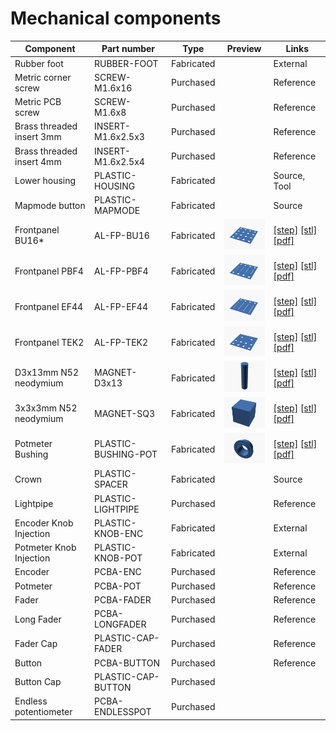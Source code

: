 # Mechanical components

| Component                 | Part number         | Type       | Preview | Links        |
|---------------------------|---------------------|------------|---------|--------------|
| Rubber foot               | RUBBER-FOOT         | Fabricated |         | External     |
| Metric corner screw       | SCREW-M1.6x16       | Purchased  |         | Reference    |
| Metric PCB screw          | SCREW-M1.6x8        | Purchased  |         | Reference    |
| Brass threaded insert 3mm | INSERT-M1.6x2.5x3   | Purchased  |         | Reference    |
| Brass threaded insert 4mm | INSERT-M1.6x2.5x4   | Purchased  |         | Reference    |
| Lower housing             | PLASTIC-HOUSING     | Fabricated |         | Source, Tool |
| Mapmode button            | PLASTIC-MAPMODE     | Fabricated |         | Source       |
| Frontpanel BU16*          | AL-FP-BU16          | Fabricated | <img src="Preview/Mechanical/BU16.png?raw=true" width="100"> | [[step]](Preview/Mechanical/BU16.step) [[stl]](Preview/Mechanical/BU16.stl) [[pdf]](Preview/Mechanical/BU16_Drawing.pdf) |
| Frontpanel PBF4           | AL-FP-PBF4          | Fabricated | <img src="Preview/Mechanical/PBF4.png?raw=true" width="100"> | [[step]](Preview/Mechanical/PBF4.step) [[stl]](Preview/Mechanical/PBF4.stl) [[pdf]](Preview/Mechanical/PBF4_Drawing.pdf) |
| Frontpanel EF44           | AL-FP-EF44          | Fabricated | <img src="Preview/Mechanical/EF44.png?raw=true" width="100"> | [[step]](Preview/Mechanical/EF44.step) [[stl]](Preview/Mechanical/EF44.stl) [[pdf]](Preview/Mechanical/EF44_Drawing.pdf) |
| Frontpanel TEK2           | AL-FP-TEK2          | Fabricated | <img src="Preview/Mechanical/TEK2.png?raw=true" width="100"> | [[step]](Preview/Mechanical/TEK2.step) [[stl]](Preview/Mechanical/TEK2.stl) [[pdf]](Preview/Mechanical/TEK2_Drawing.pdf) |
| D3x13mm N52 neodymium     | MAGNET-D3x13        | Fabricated | <img src="Preview/Mechanical/MAGNET-D3x13.png?raw=true" width="100"> | [[step]](Preview/Mechanical/MAGNET-D3x13.step) [[stl]](Preview/Mechanical/MAGNET-D3x13.stl) [[pdf]](Preview/Mechanical/MAGNET-D3x13_Drawing.pdf) |
| 3x3x3mm N52 neodymium     | MAGNET-SQ3          | Fabricated | <img src="Preview/Mechanical/MAGNET-SQ3.png?raw=true" width="100"> | [[step]](Preview/Mechanical/MAGNET-SQ3.step) [[stl]](Preview/Mechanical/MAGNET-SQ3.stl) [[pdf]](Preview/Mechanical/MAGNET-SQ3_Drawing.pdf) |
| Potmeter Bushing          | PLASTIC-BUSHING-POT | Fabricated | <img src="Preview/Mechanical/PLASTIC-BUSHING-POT.png?raw=true" width="100"> | [[step]](Preview/Mechanical/PLASTIC-BUSHING-POT.step) [[stl]](Preview/Mechanical/PLASTIC-BUSHING-POT.stl) [[pdf]](Preview/Mechanical/PLASTIC-BUSHING-POT_Drawing.pdf) |
| Crown                     | PLASTIC-SPACER      | Fabricated |         | Source       |
| Lightpipe                 | PLASTIC-LIGHTPIPE   | Purchased  |         | Reference    |
| Encoder Knob Injection    | PLASTIC-KNOB-ENC    | Fabricated |         | External     |
| Potmeter Knob Injection   | PLASTIC-KNOB-POT    | Fabricated |         | External     |
| Encoder                   | PCBA-ENC            | Purchased  |         | Reference    |
| Potmeter                  | PCBA-POT            | Purchased  |         | Reference    |
| Fader                     | PCBA-FADER          | Purchased  |         | Reference    |
| Long Fader                | PCBA-LONGFADER      | Purchased  |         | Reference    |
| Fader Cap                 | PLASTIC-CAP-FADER   | Purchased  |         | Reference    |
| Button                    | PCBA-BUTTON         | Purchased  |         | Reference    |
| Button Cap                | PLASTIC-CAP-BUTTON  | Purchased  | | |
| Endless potentiometer     | PCBA-ENDLESSPOT     | Purchased  |         |  |
